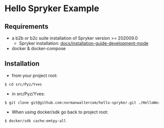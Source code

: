 # Hello Spryker Example
## Requirements
+ a b2b or b2c suite installation of Spryker version >= 202009.0
    + Spryker installation: [docs/installation-guide-development-mode](https://documentation.spryker.com/docs/installation-guide-development-mode)
+ docker & docker-compose

## Installation
+ from your project root:
```bash
$ cd src/Pyz/Yves
```
+ in src/Pyz/Yves:
```bash
$ git clone git@github.com:normanwaltercom/hello-spryker.git ./HelloWorld
```
+ When using docker/sdk go back to project root:
```bash
$ docker/sdk cache:emtpy-all
```

